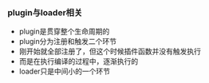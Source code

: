 ### plugin与loader相关

- plugin是贯穿整个生命周期的
- plugin分为注册和触发二个环节
- 刚开始就全部注册了，但这个时候插件函数并没有触发执行
- 而是在执行编译的过程中，逐渐执行的
- loader只是中间小的一个环节